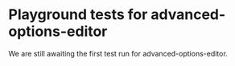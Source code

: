 # Playground tests for advanced-options-editor
We are still awaiting the first test run for advanced-options-editor.
